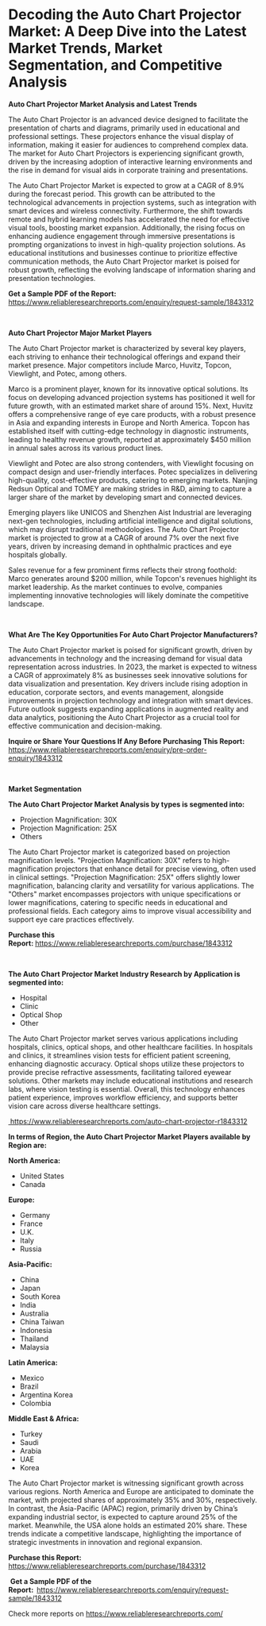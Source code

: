 <p><h1>Decoding the Auto Chart Projector Market: A Deep Dive into the Latest Market Trends, Market Segmentation, and Competitive Analysis</h1></p><p><strong>Auto Chart Projector Market Analysis and Latest Trends</strong></p>
<p><p>The Auto Chart Projector is an advanced device designed to facilitate the presentation of charts and diagrams, primarily used in educational and professional settings. These projectors enhance the visual display of information, making it easier for audiences to comprehend complex data. The market for Auto Chart Projectors is experiencing significant growth, driven by the increasing adoption of interactive learning environments and the rise in demand for visual aids in corporate training and presentations.</p><p>The Auto Chart Projector Market is expected to grow at a CAGR of 8.9% during the forecast period. This growth can be attributed to the technological advancements in projection systems, such as integration with smart devices and wireless connectivity. Furthermore, the shift towards remote and hybrid learning models has accelerated the need for effective visual tools, boosting market expansion. Additionally, the rising focus on enhancing audience engagement through immersive presentations is prompting organizations to invest in high-quality projection solutions. As educational institutions and businesses continue to prioritize effective communication methods, the Auto Chart Projector market is poised for robust growth, reflecting the evolving landscape of information sharing and presentation technologies.</p></p>
<p><strong>Get a Sample PDF of the Report:&nbsp;</strong> <a href="https://www.reliableresearchreports.com/enquiry/request-sample/1843312?utm_campaign=3257&utm_medium=2&utm_source=Github&utm_content=ia&utm_term=04032025&utm_id=auto-chart-projector">https://www.reliableresearchreports.com/enquiry/request-sample/1843312</a></p>
<p>&nbsp;</p>
<p><strong>Auto Chart Projector Major Market Players</strong></p>
<p><p>The Auto Chart Projector market is characterized by several key players, each striving to enhance their technological offerings and expand their market presence. Major competitors include Marco, Huvitz, Topcon, Viewlight, and Potec, among others. </p><p>Marco is a prominent player, known for its innovative optical solutions. Its focus on developing advanced projection systems has positioned it well for future growth, with an estimated market share of around 15%. Next, Huvitz offers a comprehensive range of eye care products, with a robust presence in Asia and expanding interests in Europe and North America. Topcon has established itself with cutting-edge technology in diagnostic instruments, leading to healthy revenue growth, reported at approximately $450 million in annual sales across its various product lines.</p><p>Viewlight and Potec are also strong contenders, with Viewlight focusing on compact design and user-friendly interfaces. Potec specializes in delivering high-quality, cost-effective products, catering to emerging markets. Nanjing Redsun Optical and TOMEY are making strides in R&D, aiming to capture a larger share of the market by developing smart and connected devices.</p><p>Emerging players like UNICOS and Shenzhen Aist Industrial are leveraging next-gen technologies, including artificial intelligence and digital solutions, which may disrupt traditional methodologies. The Auto Chart Projector market is projected to grow at a CAGR of around 7% over the next five years, driven by increasing demand in ophthalmic practices and eye hospitals globally.</p><p>Sales revenue for a few prominent firms reflects their strong foothold: Marco generates around $200 million, while Topcon's revenues highlight its market leadership. As the market continues to evolve, companies implementing innovative technologies will likely dominate the competitive landscape.</p></p>
<p>&nbsp;</p>
<p><strong>What Are The Key Opportunities For Auto Chart Projector Manufacturers?</strong></p>
<p><p>The Auto Chart Projector market is poised for significant growth, driven by advancements in technology and the increasing demand for visual data representation across industries. In 2023, the market is expected to witness a CAGR of approximately 8% as businesses seek innovative solutions for data visualization and presentation. Key drivers include rising adoption in education, corporate sectors, and events management, alongside improvements in projection technology and integration with smart devices. Future outlook suggests expanding applications in augmented reality and data analytics, positioning the Auto Chart Projector as a crucial tool for effective communication and decision-making.</p></p>
<p><strong>Inquire or Share Your Questions If Any Before Purchasing This Report:</strong> <a href="https://www.reliableresearchreports.com/enquiry/pre-order-enquiry/1843312?utm_campaign=3257&utm_medium=2&utm_source=Github&utm_content=ia&utm_term=04032025&utm_id=auto-chart-projector">https://www.reliableresearchreports.com/enquiry/pre-order-enquiry/1843312</a></p>
<p>&nbsp;</p>
<p><strong>Market Segmentation</strong></p>
<p><strong>The Auto Chart Projector Market Analysis by types is segmented into:</strong></p>
<p><ul><li>Projection Magnification: 30X</li><li>Projection Magnification: 25X</li><li>Others</li></ul></p>
<p><p>The Auto Chart Projector market is categorized based on projection magnification levels. "Projection Magnification: 30X" refers to high-magnification projectors that enhance detail for precise viewing, often used in clinical settings. "Projection Magnification: 25X" offers slightly lower magnification, balancing clarity and versatility for various applications. The "Others" market encompasses projectors with unique specifications or lower magnifications, catering to specific needs in educational and professional fields. Each category aims to improve visual accessibility and support eye care practices effectively.</p></p>
<p><strong>Purchase this Report:&nbsp;</strong><a href="https://www.reliableresearchreports.com/purchase/1843312?utm_campaign=3257&utm_medium=2&utm_source=Github&utm_content=ia&utm_term=04032025&utm_id=auto-chart-projector">https://www.reliableresearchreports.com/purchase/1843312</a></p>
<p>&nbsp;</p>
<p><strong>The Auto Chart Projector Market Industry Research by Application is segmented into:</strong></p>
<p><ul><li>Hospital</li><li>Clinic</li><li>Optical Shop</li><li>Other</li></ul></p>
<p><p>The Auto Chart Projector market serves various applications including hospitals, clinics, optical shops, and other healthcare facilities. In hospitals and clinics, it streamlines vision tests for efficient patient screening, enhancing diagnostic accuracy. Optical shops utilize these projectors to provide precise refractive assessments, facilitating tailored eyewear solutions. Other markets may include educational institutions and research labs, where vision testing is essential. Overall, this technology enhances patient experience, improves workflow efficiency, and supports better vision care across diverse healthcare settings.</p></p>
<p><a href="https://www.reliableresearchreports.com/auto-chart-projector-r1843312?utm_campaign=3257&utm_medium=2&utm_source=Github&utm_content=ia&utm_term=04032025&utm_id=auto-chart-projector">&nbsp;https://www.reliableresearchreports.com/auto-chart-projector-r1843312</a></p>
<p><strong>In terms of Region, the Auto Chart Projector Market Players available by Region are:</strong></p>
<p>
    <p> <strong> North America: </strong>
        <ul>
            <li>United States</li>
            <li>Canada</li>
        </ul>
        </p> 
    <p> <strong> Europe: </strong>
        <ul>
            <li>Germany</li>
            <li>France</li>
            <li>U.K.</li>
            <li>Italy</li>
            <li>Russia</li>
        </ul>
        </p> 
    <p> <strong> Asia-Pacific: </strong>
        <ul>
            <li>China</li>
            <li>Japan</li>
            <li>South Korea</li>
            <li>India</li>
            <li>Australia</li>
            <li>China Taiwan</li>
            <li>Indonesia</li>
            <li>Thailand</li>
            <li>Malaysia</li>
        </ul>
        </p> 
    <p> <strong> Latin America: </strong>
        <ul>
            <li>Mexico</li>
            <li>Brazil</li>
            <li>Argentina Korea</li>
            <li>Colombia</li>
        </ul>
        </p> 
    <p> <strong> Middle East & Africa: </strong>
        <ul>
            <li>Turkey</li>
            <li>Saudi</li>
            <li>Arabia</li>
            <li>UAE</li>
            <li>Korea</li>
        </ul>
    </p>
    </p>
<p><p>The Auto Chart Projector market is witnessing significant growth across various regions. North America and Europe are anticipated to dominate the market, with projected shares of approximately 35% and 30%, respectively. In contrast, the Asia-Pacific (APAC) region, primarily driven by China’s expanding industrial sector, is expected to capture around 25% of the market. Meanwhile, the USA alone holds an estimated 20% share. These trends indicate a competitive landscape, highlighting the importance of strategic investments in innovation and regional expansion.</p></p>
<p><strong>Purchase this Report: </strong><a href="https://www.reliableresearchreports.com/purchase/1843312?utm_campaign=3257&utm_medium=2&utm_source=Github&utm_content=ia&utm_term=04032025&utm_id=auto-chart-projector">https://www.reliableresearchreports.com/purchase/1843312</a></p>
<p>&nbsp;<strong>Get a Sample PDF of the Report:&nbsp;&nbsp;</strong><a href="https://www.reliableresearchreports.com/enquiry/request-sample/1843312?utm_campaign=3257&utm_medium=2&utm_source=Github&utm_content=ia&utm_term=04032025&utm_id=auto-chart-projector">https://www.reliableresearchreports.com/enquiry/request-sample/1843312</a></p>
<p><strong></strong></p>
<p>Check more reports on <a href="https://www.reliableresearchreports.com/?utm_campaign=3257&utm_medium=2&utm_source=Github&utm_content=ia&utm_term=04032025&utm_id=auto-chart-projector">https://www.reliableresearchreports.com/</a></p>